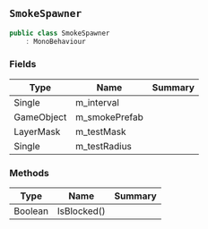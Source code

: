 ## `SmokeSpawner`

```csharp
public class SmokeSpawner
    : MonoBehaviour
```

### Fields

| Type | Name | Summary | 
| --- | --- | --- | 
| Single | m_interval |  | 
| GameObject | m_smokePrefab |  | 
| LayerMask | m_testMask |  | 
| Single | m_testRadius |  | 


### Methods

| Type | Name | Summary | 
| --- | --- | --- | 
| Boolean | IsBlocked() |  | 


